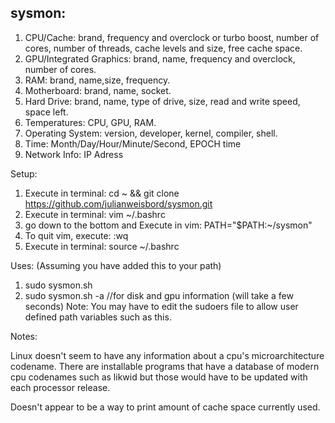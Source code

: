 sysmon:
---

1. CPU/Cache:
  brand, frequency and overclock or turbo boost, number of cores,
  number of threads, cache levels and size, free cache space.
2. GPU/Integrated Graphics:
  brand, name, frequency and overclock, number of cores.
3. RAM:
  brand, name,size, frequency.
4. Motherboard:
  brand, name, socket.
5. Hard Drive:
  brand, name, type of drive, size, read and write speed, space left.
6. Temperatures:
  CPU, GPU, RAM.
7. Operating System:
  version, developer, kernel, compiler, shell.
8. Time:
  Month/Day/Hour/Minute/Second, EPOCH time
9. Network Info:
    IP Adress

Setup:
  1. Execute in terminal: cd ~ && git clone https://github.com/julianweisbord/sysmon.git
  2. Execute in terminal: vim ~/.bashrc
  3. go down to the bottom and Execute in vim: PATH="$PATH:~/sysmon"
  4. To quit vim, execute: :wq
  5. Execute in terminal: source ~/.bashrc


Uses:
(Assuming you have added this to your path)
  1. sudo sysmon.sh
  2. sudo sysmon.sh -a //for disk and gpu information (will take a few seconds)
Note: You may have to edit the sudoers file to allow user defined path variables such as this.

Notes:

Linux doesn't seem to have any information about a cpu's microarchitecture codename.
There are installable programs that have a database of modern cpu codenames such as likwid
 but those would have to be updated with each processor release.

 Doesn't appear to be a way to print amount of cache space currently used.
